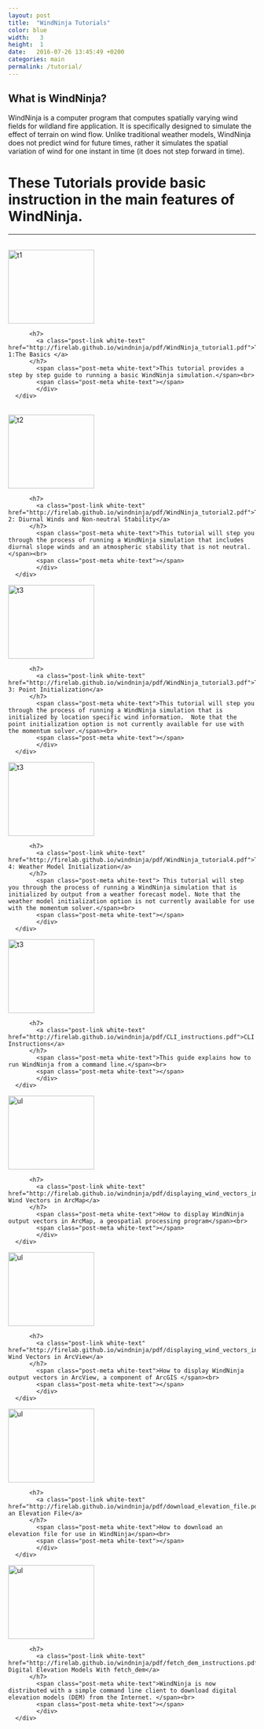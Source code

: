 ```yaml
---
layout: post
title:  "WindNinja Tutorials"
color: blue
width:   3
height:  1
date:   2016-07-26 13:45:49 +0200
categories: main
permalink: /tutorial/
---
```


## What is WindNinja?

WindNinja is a computer program that computes spatially varying wind fields for
wildland fire application. It is specifically designed to simulate the effect of terrain on wind flow. Unlike traditional weather models, WindNinja does not predict wind for future times, rather it simulates the spatial variation of wind for one instant in time (it does not step forward in time).


# These Tutorials provide basic instruction in the main features of WindNinja.

* * *
<br>
<div class="col col-12">
  <div class="block red">
      <div class="block-body height-.5">
      <div class="col col-3">
        <a href="http://github.com/firelab/windninja/raw/master/doc/tutorials/WindNinja_tutorial1.pdf"><img src="http://firelab.github.io/windninja/assets/t1.jpg" alt="t1" style="width:175px;height:150px;"></a>
      </div>
      <div class="col col-.5">
      </div>
      <div class="col col-8">

          <h7>
            <a class="post-link white-text" href="http://firelab.github.io/windninja/pdf/WindNinja_tutorial1.pdf">Tutorial 1:The Basics </a>
          </h7>
            <span class="post-meta white-text">This tutorial provides a step by step guide to running a basic WindNinja simulation.</span><br>
            <span class="post-meta white-text"></span>
            </div>
      </div>
  </div>
</div>
<br>
<div class="col col-12">
  <div class="block green">
      <div class="block-body height-.5">
      <div class="col col-3">
        <a href="http://github.com/firelab/windninja/raw/master/doc/tutorials/WindNinja_tutorial2.pdf"><img src="http://firelab.github.io/windninja/assets/t2.jpg" alt="t2" style="width:175px;height:150px;"></a>
      </div>
      <div class="col col-.5">
      </div>
      <div class="col col-8">

          <h7>
            <a class="post-link white-text" href="http://firelab.github.io/windninja/pdf/WindNinja_tutorial2.pdf">Tutorial 2: Diurnal Winds and Non-neutral Stability</a>
          </h7>
            <span class="post-meta white-text">This tutorial will step you through the process of running a WindNinja simulation that includes diurnal slope winds and an atmospheric stability that is not neutral.</span><br>
            <span class="post-meta white-text"></span>
            </div>
      </div>
  </div>
</div>
<div class="col col-12">
  <div class="block blue">
      <div class="block-body height-.5">
      <div class="col col-3">
        <a href="http://github.com/firelab/windninja/raw/master/doc/tutorials/WindNinja_tutorial3.pdf"><img src="http://firelab.github.io/windninja/assets/t3.png" alt="t3" style="width:175px;height:150px;"></a>
      </div>
      <div class="col col-.5">
      </div>
      <div class="col col-8">

          <h7>
            <a class="post-link white-text" href="http://firelab.github.io/windninja/pdf/WindNinja_tutorial3.pdf">Tutorial 3: Point Initialization</a>
          </h7>
            <span class="post-meta white-text">This tutorial will step you through the process of running a WindNinja simulation that is initialized by location specific wind information.  Note that the point initialization option is not currently available for use with the momentum solver.</span><br>
            <span class="post-meta white-text"></span>
            </div>
      </div>
  </div>
</div>
<div class="col col-12">
  <div class="block orange">
      <div class="block-body height-.5">
      <div class="col col-3">
        <a href="http://github.com/firelab/windninja/raw/master/doc/tutorials/WindNinja_tutorial4.pdf"><img src="http://firelab.github.io/windninja/assets/t4.png" alt="t3" style="width:175px;height:150px;"></a>
      </div>
      <div class="col col-.5">
      </div>
      <div class="col col-8">

          <h7>
            <a class="post-link white-text" href="http://firelab.github.io/windninja/pdf/WindNinja_tutorial4.pdf">Tutorial 4: Weather Model Initialization</a>
          </h7>
            <span class="post-meta white-text"> This tutorial will step you through the process of running a WindNinja simulation that is initialized by output from a weather forecast model. Note that the weather model initialization option is not currently available for use with the momentum solver.</span><br>
            <span class="post-meta white-text"></span>
            </div>
      </div>
  </div>
</div>
<div class="col col-12">
  <div class="block purple">
      <div class="block-body height-.5">
      <div class="col col-3">
        <a href="http://github.com/firelab/windninja/raw/master/doc/CLI_instructions.pdf"><img src="http://firelab.github.io/windninja/assets/cli.png" alt="t3" style="width:175px;height:150px;"></a>
      </div>
      <div class="col col-.5">
      </div>
      <div class="col col-8">

          <h7>
            <a class="post-link white-text" href="http://firelab.github.io/windninja/pdf/CLI_instructions.pdf">CLI Instructions</a>
          </h7>
            <span class="post-meta white-text">This guide explains how to run WindNinja from a command line.</span><br>
            <span class="post-meta white-text"></span>
            </div>
      </div>
  </div>
</div>
<div class="col col-12">
  <div class="block blue">
      <div class="block-body height-.5">
      <div class="col col-3">
        <a href="http://github.com/firelab/windninja/raw/master/doc/displaying_wind_vectors_in_ArcMap.pdf"><img src="http://firelab.github.io/windninja/assets/ultralounge.png" alt="ul" style="width:175px;height:150px;"></a>
      </div>
      <div class="col col-.5">
      </div>
      <div class="col col-8">

          <h7>
            <a class="post-link white-text" href="http://firelab.github.io/windninja/pdf/displaying_wind_vectors_in_ArcMap.pdf">Displaying Wind Vectors in ArcMap</a>
          </h7>
            <span class="post-meta white-text">How to display WindNinja output vectors in ArcMap, a geospatial processing program</span><br>
            <span class="post-meta white-text"></span>
            </div>
      </div>
  </div>
</div>
<div class="col col-12">
  <div class="block teal">
      <div class="block-body height-.5">
      <div class="col col-3">
        <a href="http://github.com/firelab/windninja/raw/master/doc/displaying_wind_vectors_in_ArcView.pdf"><img src="http://firelab.github.io/windninja/assets/ultrashit.png" alt="ul" style="width:175px;height:150px;"></a>
      </div>
      <div class="col col-.5">
      </div>
      <div class="col col-8">

          <h7>
            <a class="post-link white-text" href="http://firelab.github.io/windninja/pdf/displaying_wind_vectors_in_ArcView.pdf">Displaying Wind Vectors in ArcView</a>
          </h7>
            <span class="post-meta white-text">How to display WindNinja output vectors in ArcView, a component of ArcGIS </span><br>
            <span class="post-meta white-text"></span>
            </div>
      </div>
  </div>
</div>
<div class="col col-12">
  <div class="block red">
      <div class="block-body height-.5">
      <div class="col col-3">
        <a href="http://github.com/firelab/windninja/raw/master/doc/download_elevation_file.pdf"><img src="http://firelab.github.io/windninja/assets/elevation_file.png" alt="ul" style="width:175px;height:150px;"></a>
      </div>
      <div class="col col-.5">
      </div>
      <div class="col col-8">

          <h7>
            <a class="post-link white-text" href="http://firelab.github.io/windninja/pdf/download_elevation_file.pdf">Downloading an Elevation File</a>
          </h7>
            <span class="post-meta white-text">How to download an elevation file for use in WindNinja</span><br>
            <span class="post-meta white-text"></span>
            </div>
      </div>
  </div>
</div>
<div class="col col-12">
  <div class="block purple">
      <div class="block-body height-.5">
      <div class="col col-3">
        <a href="http://github.com/firelab/windninja/raw/master/doc/fetch_dem_instructions.pdf"><img src="http://firelab.github.io/windninja/assets/dem.png" alt="ul" style="width:175px;height:150px;"></a>
      </div>
      <div class="col col-.5">
      </div>
      <div class="col col-8">

          <h7>
            <a class="post-link white-text" href="http://firelab.github.io/windninja/pdf/fetch_dem_instructions.pdf">Downloading Digital Elevation Models With fetch_dem</a>
          </h7>
            <span class="post-meta white-text">WindNinja is now distributed with a simple command line client to download digital elevation models (DEM) from the Internet. </span><br>
            <span class="post-meta white-text"></span>
            </div>
      </div>
  </div>
</div>
